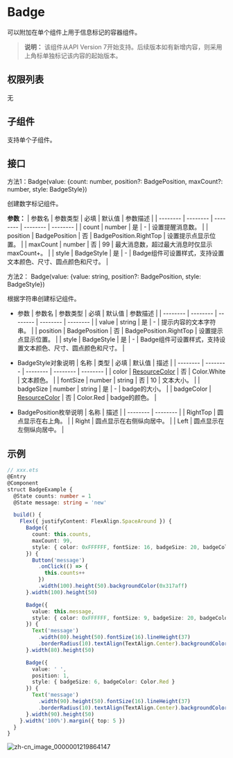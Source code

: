 # Badge

可以附加在单个组件上用于信息标记的容器组件。

>  **说明：**
> 该组件从API Version 7开始支持。后续版本如有新增内容，则采用上角标单独标记该内容的起始版本。


## 权限列表

无


## 子组件

支持单个子组件。


## 接口

方法1：Badge(value: {count: number, position?: BadgePosition, maxCount?: number, style: BadgeStyle})

创建数字标记组件。

**参数：**
  | 参数名 | 参数类型 | 必填 | 默认值 | 参数描述 |
  | -------- | -------- | -------- | -------- | -------- |
  | count | number | 是 | - | 设置提醒消息数。 |
  | position | BadgePosition | 否 | BadgePosition.RightTop | 设置提示点显示位置。 |
  | maxCount | number | 否 | 99 | 最大消息数，超过最大消息时仅显示maxCount+。 |
  | style | BadgeStyle | 是 | - | Badge组件可设置样式，支持设置文本颜色、尺寸、圆点颜色和尺寸。 |

方法2： Badge(value: {value: string, position?: BadgePosition, style: BadgeStyle})

根据字符串创建标记组件。

- 参数
  | 参数名 | 参数类型 | 必填 | 默认值 | 参数描述 |
  | -------- | -------- | -------- | -------- | -------- |
  | value | string | 是 | - | 提示内容的文本字符串。 |
  | position | BadgePosition | 否 | BadgePosition.RightTop | 设置提示点显示位置。 |
  | style | BadgeStyle | 是 | - | Badge组件可设置样式，支持设置文本颜色、尺寸、圆点颜色和尺寸。 |

- BadgeStyle对象说明
  | 名称 | 类型 | 必填 | 默认值 | 描述 |
  | -------- | -------- | -------- | -------- | -------- |
  | color | [ResourceColor](../../ui/ts-types.md) | 否 | Color.White | 文本颜色。 |
  | fontSize | number&nbsp;\|&nbsp;string | 否 | 10 | 文本大小。 |
  | badgeSize | number&nbsp;\|&nbsp;string | 是 | - | badge的大小。 |
  | badgeColor | [ResourceColor](../../ui/ts-types.md) | 否 | Color.Red | badge的颜色。 |

- BadgePosition枚举说明
  | 名称 | 描述 |
  | -------- | -------- |
  | RightTop | 圆点显示在右上角。 |
  | Right | 圆点显示在右侧纵向居中。 |
  | Left | 圆点显示在左侧纵向居中。 |


## 示例

```ts
// xxx.ets
@Entry
@Component
struct BadgeExample {
  @State counts: number = 1
  @State message: string = 'new'

  build() {
    Flex({ justifyContent: FlexAlign.SpaceAround }) {
      Badge({
        count: this.counts,
        maxCount: 99,
        style: { color: 0xFFFFFF, fontSize: 16, badgeSize: 20, badgeColor: Color.Red }
      }) {
        Button('message')
          .onClick(() => {
            this.counts++
          })
          .width(100).height(50).backgroundColor(0x317aff)
      }.width(100).height(50)

      Badge({
        value: this.message,
        style: { color: 0xFFFFFF, fontSize: 9, badgeSize: 20, badgeColor: Color.Blue }
      }) {
        Text('message')
          .width(80).height(50).fontSize(16).lineHeight(37)
          .borderRadius(10).textAlign(TextAlign.Center).backgroundColor(0xF3F4ED)
      }.width(80).height(50)

      Badge({
        value: ' ',
        position: 1,
        style: { badgeSize: 6, badgeColor: Color.Red }
      }) {
        Text('message')
          .width(90).height(50).fontSize(16).lineHeight(37)
          .borderRadius(10).textAlign(TextAlign.Center).backgroundColor(0xF3F4ED)
      }.width(90).height(50)
    }.width('100%').margin({ top: 5 })
  }
}
```

![zh-cn_image_0000001219864147](figures/zh-cn_image_0000001219864147.gif)
